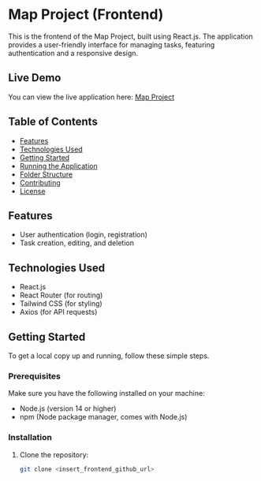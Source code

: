 
# Map Project (Frontend)

This is the frontend of the Map Project, built using React.js. The application provides a user-friendly interface for managing tasks, featuring authentication and a responsive design.

## Live Demo

You can view the live application here: [Map Project](https://map-frontend-d6yw.vercel.app/)

## Table of Contents

- [Features](#features)
- [Technologies Used](#technologies-used)
- [Getting Started](#getting-started)
- [Running the Application](#running-the-application)
- [Folder Structure](#folder-structure)
- [Contributing](#contributing)
- [License](#license)

## Features

- User authentication (login, registration)
- Task creation, editing, and deletion
<!-- - Responsive design for various screen sizes -->
<!-- - Drag-and-drop functionality for tasks -->

## Technologies Used

- React.js
- React Router (for routing)
- Tailwind CSS (for styling)
- Axios (for API requests)

## Getting Started

To get a local copy up and running, follow these simple steps.

### Prerequisites

Make sure you have the following installed on your machine:

- Node.js (version 14 or higher)
- npm (Node package manager, comes with Node.js)

### Installation

1. Clone the repository:
   ```bash
   git clone <insert_frontend_github_url>
